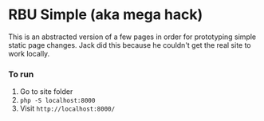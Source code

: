 # RBU Simple (aka mega hack)

This is an abstracted version of a few pages in order for prototyping simple static page changes. Jack did this because he couldn't get the real site to work locally.

### To run

1. Go to site folder
2. `php -S localhost:8000`
3. Visit `http://localhost:8000/`
